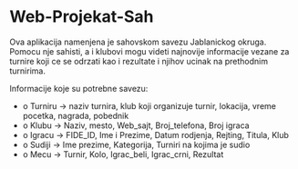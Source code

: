 # Web-Projekat-Sah

Ova aplikacija namenjena je sahovskom savezu Jablanickog okruga. Pomocu nje sahisti, a i klubovi mogu videti najnovije informacije vezane za turnire koji ce se odrzati kao i rezultate i njihov ucinak na prethodnim turnirima.

Informacije koje su potrebne savezu:

- o Turniru -> naziv turnira, klub koji organizuje turnir, lokacija, vreme pocetka, nagrada, pobednik
- o Klubu -> Naziv, mesto, Web_sajt, Broj_telefona, Broj igraca
- o Igracu -> FIDE_ID, Ime i Prezime, Datum rodjenja, Rejting, Titula, Klub
- o Sudiji -> Ime prezime, Kategorija, Turniri na kojima je sudio
- o Mecu -> Turnir, Kolo, Igrac_beli, Igrac_crni, Rezultat
